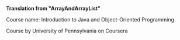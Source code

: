 **Translation from "ArrayAndArrayList"**

Course name: Introduction to Java and Object-Oriented Programming

Course by University of Pennsylvania on Coursera